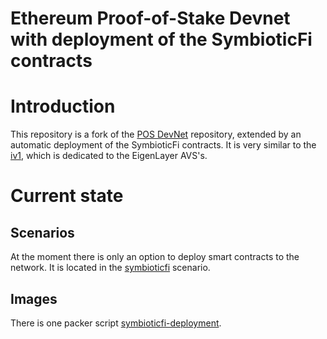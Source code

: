 # Ethereum Proof-of-Stake Devnet with deployment of the SymbioticFi contracts

# Introduction

This repository is a fork of the [POS DevNet](https://github.com/ivy-net/eth-pos-devnet) repository, extended by an automatic deployment of the SymbioticFi contracts.
It is very similar to the [iv1](https://github.com/ivy-net/iv1), which is dedicated to the EigenLayer AVS's.

# Current state

## Scenarios
At the moment there is only an option to deploy smart contracts to the network.
It is located in the [symbioticfi](scenarios/symbioticfi/docker-compose.yml) scenario.


## Images
There is one packer script [symbioticfi-deployment](packer/symbioticfi-deployment.pkr.hcl).

